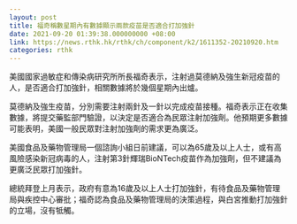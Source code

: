 ```yaml
---
layout: post
title: 福奇稱數星期內有數據顯示兩款疫苗是否適合打加強針
date: 2021-09-20 01:39:38.000000000 +08:00
link: https://news.rthk.hk/rthk/ch/component/k2/1611352-20210920.htm
categories: rthk
---
```


美國國家過敏症和傳染病研究所所長福奇表示，注射過莫德納及強生新冠疫苗的人，是否適合打加強針，相關數據將於幾個星期內出爐。

莫德納及強生疫苗，分別需要注射兩針及一針以完成疫苗接種。福奇表示正在收集數據，將提交藥監部門驗證，以決定是否適合為民眾注射加強劑。他預期更多數據可能表明，美國一般民眾對注射加強劑的需求更為廣泛。

美國食品及藥物管理局一個諮詢小組日前建議，可以為65歲及以上人士，或有高風險感染新冠病毒的人，注射第3針輝瑞BioNTech疫苗作為加強劑，但不建議為更廣泛民眾打加強針。

總統拜登上月表示，政府有意為16歲及以上人士打加強針，有待食品及藥物管理局與疾控中心審批；福奇認為食品及藥物管理局的決策過程，與白宮推動打加強針的立場，沒有牴觸。
